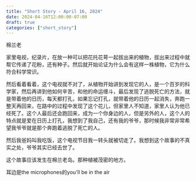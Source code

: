 ```yaml
---
title: "Short Story - April 16, 2024"
date: 2024-04-16T12:00:00-07:00
draft: true
categories: ["short_story"]
---
```

棉兰老

家里电视，纪录片，在放一种可以把花托花萼一起拔出来的植物，拔出来过程中就帮它传递了花粉，还有种子。然后就开始论证为什么会有这样一株植物，它为什么符合科学常识。

然后看着看着，这个电视就不对了，从植物开始讲到发现它的人，是一个百岁的科学家，然后再讲到他如何辛苦，和他的命运缠斗，最后发现了逃脱死亡的方法，就是带着他的日历，每天都打孔，如果忘记打孔，就带着他的日历一起消失，奔跑一整天再回来，在路中的过程中发现了这个花儿，但家里人不知道，家里人认为他已经死了。这个人最后还会跑回来，成为一个你身边的人，但是另外的人，这个人的特点就是爱在日历上打孔，我想到了我自己，还有我的爷爷，那时候我非常非常希望我爷爷就是那个奔跑着逃脱了死亡的人。

然后我爸妈叫我吃饭，这个电视节目我一转头就被切走了。我想到这个故事的不真实之处，爷爷其实已经去世了。

这个故事应该发生在棉兰老岛。那种植被茂密的地方。

耳边是the microphones的you'll be in the air  